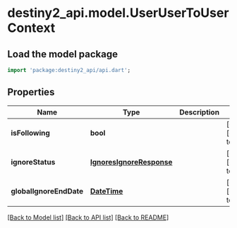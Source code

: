 # destiny2_api.model.UserUserToUserContext

## Load the model package
```dart
import 'package:destiny2_api/api.dart';
```

## Properties
Name | Type | Description | Notes
------------ | ------------- | ------------- | -------------
**isFollowing** | **bool** |  | [optional] [default to null]
**ignoreStatus** | [**IgnoresIgnoreResponse**](IgnoresIgnoreResponse.md) |  | [optional] [default to null]
**globalIgnoreEndDate** | [**DateTime**](DateTime.md) |  | [optional] [default to null]

[[Back to Model list]](../README.md#documentation-for-models) [[Back to API list]](../README.md#documentation-for-api-endpoints) [[Back to README]](../README.md)


